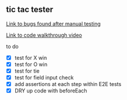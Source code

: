 ## tic tac tester

[Link to bugs found after manual testing](https://docs.google.com/document/d/1VrIW_LSaSX-TvN4kO4JjKJYYIBHfljdd5igBaMaEO_g/edit?usp=sharing)

[Link to code walkthrough video](https://www.loom.com/share/38bd8aa5ddf748b082a1e4222b336b15)

to do
- [x] test for X win
- [x] test for O win
- [x] test for tie
- [x] test for field input check
- [x] add assertions at each step within E2E tests
- [x] DRY up code with beforeEach